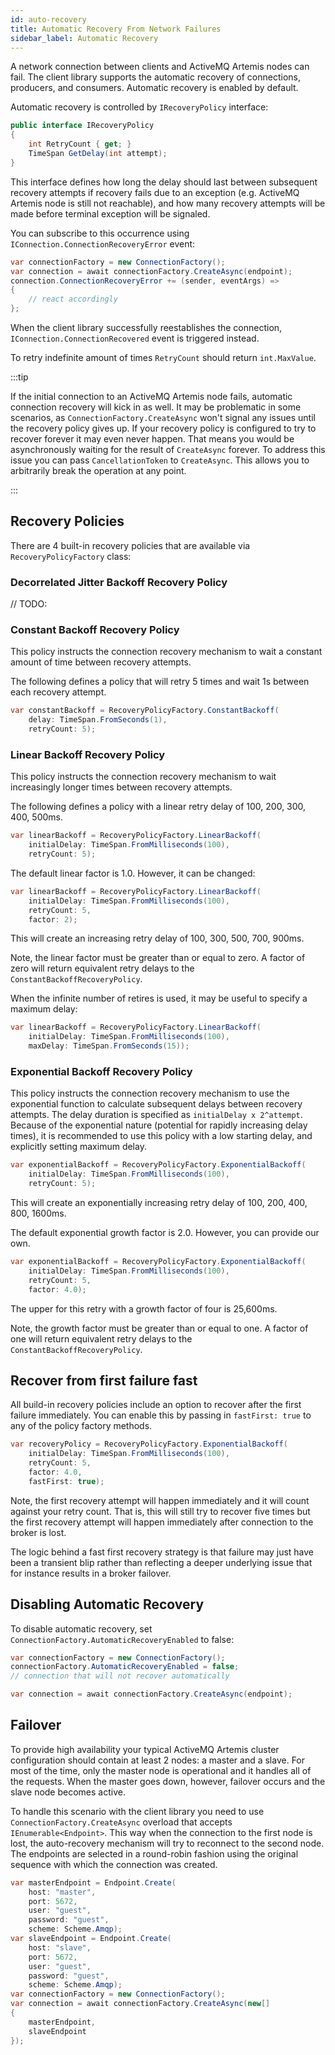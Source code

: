 ```yaml
---
id: auto-recovery
title: Automatic Recovery From Network Failures
sidebar_label: Automatic Recovery
---
```


A network connection between clients and ActiveMQ Artemis nodes can fail. The client library supports the automatic recovery of connections, producers, and consumers. Automatic recovery is enabled by default.

Automatic recovery is controlled by `IRecoveryPolicy` interface:

```csharp
public interface IRecoveryPolicy
{
    int RetryCount { get; }
    TimeSpan GetDelay(int attempt);
}
```

This interface defines how long the delay should last between subsequent recovery attempts if recovery fails due to an exception (e.g. ActiveMQ Artemis node is still not reachable), and how many recovery attempts will be made before terminal exception will be signaled.

You can subscribe to this occurrence using `IConnection.ConnectionRecoveryError` event:

```csharp
var connectionFactory = new ConnectionFactory();
var connection = await connectionFactory.CreateAsync(endpoint);
connection.ConnectionRecoveryError += (sender, eventArgs) =>
{
    // react accordingly
};
```

When the client library successfully reestablishes the connection, `IConnection.ConnectionRecovered` event is triggered instead.

To retry indefinite amount of times `RetryCount` should return `int.MaxValue`.

:::tip

If the initial connection to an ActiveMQ Artemis node fails, automatic connection recovery will kick in as well. It may be problematic in some scenarios, as `ConnectionFactory.CreateAsync` won't signal any issues until the recovery policy gives up. If your recovery policy is configured to try to recover forever it may even never happen. That means you would be asynchronously waiting for the result of `CreateAsync` forever. To address this issue you can pass `CancellationToken` to `CreateAsync`. This allows you to arbitrarily break the operation at any point.

:::

## Recovery Policies

There are 4 built-in recovery policies that are available via `RecoveryPolicyFactory` class:

### Decorrelated Jitter Backoff Recovery Policy

// TODO: 

### Constant Backoff Recovery Policy

This policy instructs the connection recovery mechanism to wait a constant amount of time between recovery attempts.

The following defines a policy that will retry 5 times and wait 1s between each recovery attempt.

```csharp
var constantBackoff = RecoveryPolicyFactory.ConstantBackoff(
    delay: TimeSpan.FromSeconds(1),
    retryCount: 5);
```

### Linear Backoff Recovery Policy

This policy instructs the connection recovery mechanism to wait increasingly longer times between recovery attempts.

The following defines a policy with a linear retry delay of 100, 200, 300, 400, 500ms.

```csharp
var linearBackoff = RecoveryPolicyFactory.LinearBackoff(
    initialDelay: TimeSpan.FromMilliseconds(100),
    retryCount: 5);
```  

The default linear factor is 1.0. However, it can be changed:

```csharp
var linearBackoff = RecoveryPolicyFactory.LinearBackoff(
    initialDelay: TimeSpan.FromMilliseconds(100),
    retryCount: 5,
    factor: 2);
```

This will create an increasing retry delay of 100, 300, 500, 700, 900ms.

Note, the linear factor must be greater than or equal to zero. A factor of zero will return equivalent retry delays to the `ConstantBackoffRecoveryPolicy`.

When the infinite number of retires is used, it may be useful to specify a maximum delay:

```csharp
var linearBackoff = RecoveryPolicyFactory.LinearBackoff(
    initialDelay: TimeSpan.FromMilliseconds(100),
    maxDelay: TimeSpan.FromSeconds(15));
```

### Exponential Backoff Recovery Policy

This policy instructs the connection recovery mechanism to use the exponential function to calculate subsequent delays between recovery attempts. The delay duration is specified as `initialDelay x 2^attempt`. Because of the exponential nature (potential for rapidly increasing delay times), it is recommended to use this policy with a low starting delay, and explicitly setting maximum delay.

```csharp
var exponentialBackoff = RecoveryPolicyFactory.ExponentialBackoff(
    initialDelay: TimeSpan.FromMilliseconds(100),
    retryCount: 5);
```

This will create an exponentially increasing retry delay of 100, 200, 400, 800, 1600ms.

The default exponential growth factor is 2.0. However, you can provide our own.

```csharp
var exponentialBackoff = RecoveryPolicyFactory.ExponentialBackoff(
    initialDelay: TimeSpan.FromMilliseconds(100),
    retryCount: 5,
    factor: 4.0);
```

The upper for this retry with a growth factor of four is 25,600ms.

Note, the growth factor must be greater than or equal to one. A factor of one will return equivalent retry delays to the `ConstantBackoffRecoveryPolicy`.

## Recover from first failure fast

All build-in recovery policies include an option to recover after the first failure immediately. You can enable this by passing in `fastFirst: true` to any of the policy factory methods.

```csharp
var recoveryPolicy = RecoveryPolicyFactory.ExponentialBackoff(
    initialDelay: TimeSpan.FromMilliseconds(100),
    retryCount: 5,
    factor: 4.0,
    fastFirst: true);
```

Note, the first recovery attempt will happen immediately and it will count against your retry count. That is, this will still try to recover five times but the first recovery attempt will happen immediately after connection to the broker is lost.

The logic behind a fast first recovery strategy is that failure may just have been a transient blip rather than reflecting a deeper underlying issue that for instance results in a broker failover.

## Disabling Automatic Recovery

To disable automatic recovery, set `ConnectionFactory.AutomaticRecoveryEnabled` to false:

```csharp
var connectionFactory = new ConnectionFactory();
connectionFactory.AutomaticRecoveryEnabled = false;
// connection that will not recover automatically

var connection = await connectionFactory.CreateAsync(endpoint);
```

## Failover

To provide high availability your typical ActiveMQ Artemis cluster configuration should contain at least 2 nodes: a master and a slave. For most of the time, only the master node is operational and it handles all of the requests. When the master goes down, however, failover occurs and the slave node becomes active.

To handle this scenario with the client library you need to use `ConnectionFactory.CreateAsync` overload that accepts `IEnumerable<Endpoint>`. This way when the connection to the first node is lost, the auto-recovery mechanism will try to reconnect to the second node. The endpoints are selected in a round-robin fashion using the original sequence with which the connection was created.

```csharp
var masterEndpoint = Endpoint.Create(
    host: "master",
    port: 5672,
    user: "guest",
    password: "guest",
    scheme: Scheme.Amqp);
var slaveEndpoint = Endpoint.Create(
    host: "slave",
    port: 5672,
    user: "guest",
    password: "guest",
    scheme: Scheme.Amqp);
var connectionFactory = new ConnectionFactory();
var connection = await connectionFactory.CreateAsync(new[]
{
    masterEndpoint,
    slaveEndpoint
});
```
